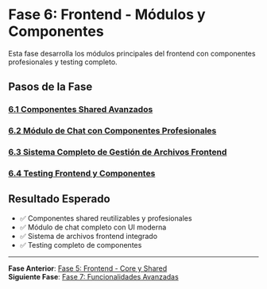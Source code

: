 # Fase 6: Frontend - Módulos y Componentes

Esta fase desarrolla los módulos principales del frontend con componentes profesionales y testing completo.

## Pasos de la Fase

### [6.1 Componentes Shared Avanzados](./step-6.1-shared-components.md)
### [6.2 Módulo de Chat con Componentes Profesionales](./step-6.2-chat-module.md)
### [6.3 Sistema Completo de Gestión de Archivos Frontend](./step-6.3-file-frontend.md)
### [6.4 Testing Frontend y Componentes](./step-6.4-frontend-testing.md)

## Resultado Esperado
- ✅ Componentes shared reutilizables y profesionales
- ✅ Módulo de chat completo con UI moderna
- ✅ Sistema de archivos frontend integrado
- ✅ Testing completo de componentes

---
**Fase Anterior**: [Fase 5: Frontend - Core y Shared](../fase-5-frontend-core/README.md)  
**Siguiente Fase**: [Fase 7: Funcionalidades Avanzadas](../fase-7-advanced/README.md)

